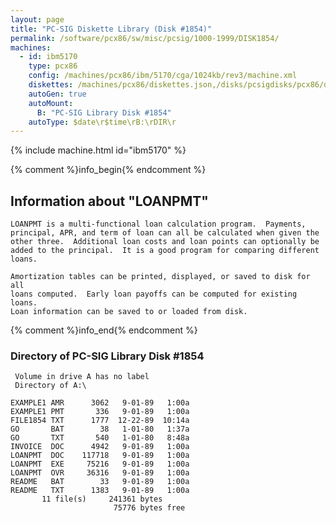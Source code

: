 ```yaml
---
layout: page
title: "PC-SIG Diskette Library (Disk #1854)"
permalink: /software/pcx86/sw/misc/pcsig/1000-1999/DISK1854/
machines:
  - id: ibm5170
    type: pcx86
    config: /machines/pcx86/ibm/5170/cga/1024kb/rev3/machine.xml
    diskettes: /machines/pcx86/diskettes.json,/disks/pcsigdisks/pcx86/diskettes.json
    autoGen: true
    autoMount:
      B: "PC-SIG Library Disk #1854"
    autoType: $date\r$time\rB:\rDIR\r
---
```


{% include machine.html id="ibm5170" %}

{% comment %}info_begin{% endcomment %}

## Information about "LOANPMT"

    LOANPMT is a multi-functional loan calculation program.  Payments,
    principal, APR, and term of loan can all be calculated when given the
    other three.  Additional loan costs and loan points can optionally be
    added to the principal.  It is a good program for comparing different
    loans.
    
    Amortization tables can be printed, displayed, or saved to disk for all
    loans computed.  Early loan payoffs can be computed for existing loans.
    Loan information can be saved to or loaded from disk.
{% comment %}info_end{% endcomment %}


### Directory of PC-SIG Library Disk #1854

     Volume in drive A has no label
     Directory of A:\

    EXAMPLE1 AMR      3062   9-01-89   1:00a
    EXAMPLE1 PMT       336   9-01-89   1:00a
    FILE1854 TXT      1777  12-22-89  10:14a
    GO       BAT        38   1-01-80   1:37a
    GO       TXT       540   1-01-80   8:48a
    INVOICE  DOC      4942   9-01-89   1:00a
    LOANPMT  DOC    117718   9-01-89   1:00a
    LOANPMT  EXE     75216   9-01-89   1:00a
    LOANPMT  OVR     36316   9-01-89   1:00a
    README   BAT        33   9-01-89   1:00a
    README   TXT      1383   9-01-89   1:00a
           11 file(s)     241361 bytes
                           75776 bytes free
